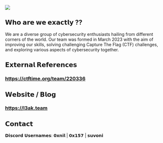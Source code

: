 
<p1>
  <img src="https://github.com/L3AK-TEAM/.github/assets/102762345/51f84c44-6c15-4905-8034-53556340eef0"> 
</p1>
<p1><p1>

## 𝗪𝗵𝗼 𝗮𝗿𝗲 𝘄𝗲 𝗲𝘅𝗮𝗰𝘁𝗹𝘆 ??

We are a diverse group of cybersecurity enthusiasts hailing from different corners of the world. Our team was formed in March 2023 with the aim of improving our skills, solving challenging Capture The Flag (CTF) challenges, and exploring various aspects of cybersecurity together. 

## 𝗘𝘅𝘁𝗲𝗿𝗻𝗮𝗹 𝗥𝗲𝗳𝗲𝗿𝗲𝗻𝗰𝗲𝘀

### https://ctftime.org/team/220336 

<p1><p1>

## 𝗪𝗲𝗯𝘀𝗶𝘁𝗲 / 𝗕𝗹𝗼𝗴 


### https://l3ak.team


## 𝗖𝗼𝗻𝘁𝗮𝗰𝘁

<p1>
  𝗗𝗶𝘀𝗰𝗼𝗿𝗱 𝗨𝘀𝗲𝗿𝗻𝗮𝗺𝗲𝘀: 𝟬𝘅𝗻𝗶𝗹 | 𝟬𝘅𝟭𝟱𝟳 | 𝘀𝘂𝘃𝗼𝗻𝗶
</p1>
